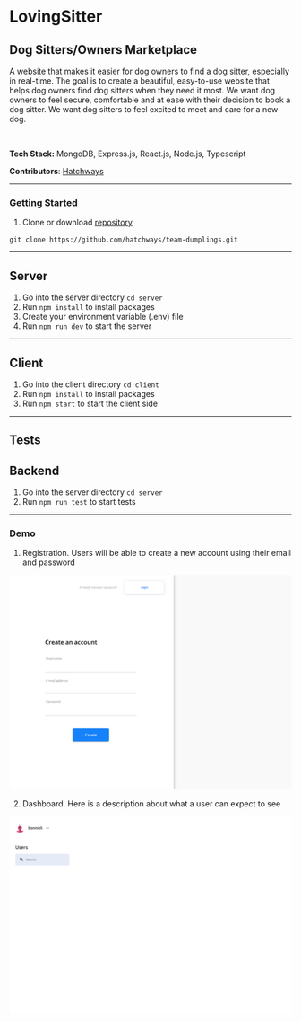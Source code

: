 # LovingSitter

## Dog Sitters/Owners Marketplace

<p>A website that makes it easier for dog owners to find a dog sitter, especially in real-time. The goal is
to create a beautiful, easy-to-use website that helps dog owners find dog sitters when they need it
most. We want dog owners to feel secure, comfortable and at ease with their decision to book a dog
sitter. We want dog sitters to feel excited to meet and care for a new dog.</p>

<br>

**Tech Stack:** MongoDB, Express.js, React.js, Node.js, Typescript

**Contributors**: [Hatchways](https://github.com/hatchways)

---

### Getting Started

1. Clone or download [repository](https://github.com/hatchways/team-dumplings/archive/refs/heads/main.zip)

```
git clone https://github.com/hatchways/team-dumplings.git
```

---

## Server

1. Go into the server directory `cd server`
2. Run `npm install` to install packages
3. Create your environment variable (.env) file
4. Run `npm run dev` to start the server

---

## Client

1. Go into the client directory `cd client`
2. Run `npm install` to install packages
3. Run `npm start` to start the client side

---

## Tests

## Backend

1. Go into the server directory `cd server`
2. Run `npm run test` to start tests

---

### Demo

1. Registration. Users will be able to create a new account using their email and password

![Signup Demo](demo/images/signup.png)

2. Dashboard. Here is a description about what a user can expect to see

![Dashboard](demo/images/dashboard.png)
